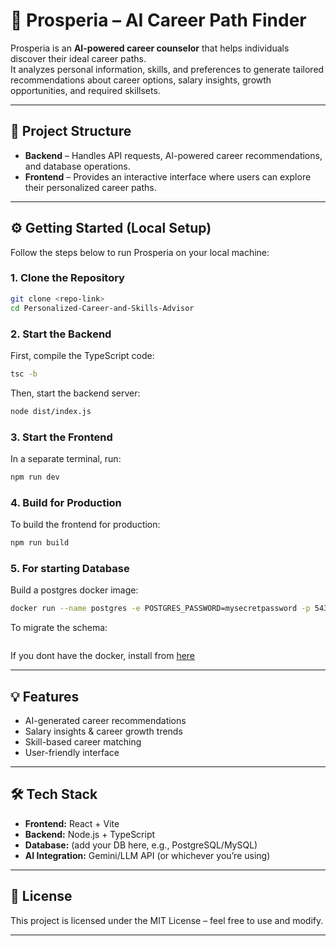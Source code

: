 # 🚀 Prosperia – AI Career Path Finder

Prosperia is an **AI-powered career counselor** that helps individuals discover their ideal career paths.  
It analyzes personal information, skills, and preferences to generate tailored recommendations about career options, salary insights, growth opportunities, and required skillsets.

---

## 📂 Project Structure
- **Backend** – Handles API requests, AI-powered career recommendations, and database operations.
- **Frontend** – Provides an interactive interface where users can explore their personalized career paths.

---

## ⚙️ Getting Started (Local Setup)

Follow the steps below to run Prosperia on your local machine:

### 1. Clone the Repository
```bash
git clone <repo-link>
cd Personalized-Career-and-Skills-Advisor
```

### 2. Start the Backend
First, compile the TypeScript code:
```bash
tsc -b
```
Then, start the backend server:
```bash
node dist/index.js
```

### 3. Start the Frontend
In a separate terminal, run:
```bash
npm run dev
```

### 4. Build for Production
To build the frontend for production:
```bash
npm run build
```

### 5. For starting Database
Build a postgres docker image:
```bash
docker run --name postgres -e POSTGRES_PASSWORD=mysecretpassword -p 5431:5432 -d postgres
```
To migrate the schema:
```bash

```
If you dont have the docker, install from [here](https://docs.docker.com/get-docker/)

---

## 💡 Features
- AI-generated career recommendations
- Salary insights & career growth trends
- Skill-based career matching
- User-friendly interface

---

## 🛠️ Tech Stack
- **Frontend:** React + Vite
- **Backend:** Node.js + TypeScript
- **Database:** (add your DB here, e.g., PostgreSQL/MySQL)
- **AI Integration:** Gemini/LLM API (or whichever you’re using)

---

## 📜 License
This project is licensed under the MIT License – feel free to use and modify.

---
